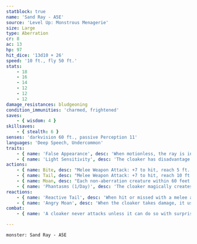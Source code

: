 ```yaml
---
statblock: true
name: 'Sand Ray - A5E'
source: 'Level Up: Monstrous Menagerie'
size: Large
type: Aberration
cr: 8
ac: 13
hp: 97
hit_dice: '13d10 + 26'
speed: '10 ft., fly 50 ft.'
stats:
    - 18
    - 16
    - 14
    - 12
    - 12
    - 12
damage_resistances: bludgeoning
condition_immunities: 'charmed, frightened'
saves:
    - { wisdom: 4 }
skillsaves:
    - { stealth: 6 }
senses: 'darkvision 60 ft., passive Perception 11'
languages: 'Deep Speech, Undercommon'
traits:
    - { name: 'False Appearance', desc: 'When motionless, the ray is indistinguishable from a patch of sand.' }
    - { name: 'Light Sensitivity', desc: 'The cloaker has disadvantage on attack rolls and Perception checks while in bright light.' }
actions:
    - { name: Bite, desc: "Melee Weapon Attack: +7 to hit, reach 5 ft., one creature. Hit: 11 (2d6 + 4) piercing damage, and the target is grappled (escape DC 15). If the cloaker has advantage against the target, the cloaker attaches to the target's head, and the target is blinded and suffocating. Until this grapple ends, the cloaker automatically hits the grappled creature with this attack. When the cloaker is dealt damage while grappling, it takes half the damage (rounded down) and the other half is dealt to the grappled target. The cloaker can have only one creature grappled at once." }
    - { name: Tail, desc: "Melee Weapon Attack: +7 to hit, reach 10 ft., one creature. Hit: 7 (1d6 + 4) slashing damage plus 3 (1d6) poison damage, and the creature makes a DC 13 Constitution saving throw. On a failure, it is poisoned until the end of the cloaker's next turn." }
    - { name: Moan, desc: "Each non-aberration creature within 60 feet that can hear its moan makes a DC 13 Wisdom saving throw. On a failure, it is frightened until the end of the cloaker's next turn. When a creature succeeds on this saving throw, it becomes immune to the cloaker's moan for 24 hours." }
    - { name: 'Phantasms (1/Day)', desc: 'The cloaker magically creates flickering illusions of itself in its space. Attacks on it have disadvantage. This effect ends after 1 minute, when the cloaker enters an area of bright light, or when it successfully grapples a creature.' }
reactions:
    - { name: 'Reactive Tail', desc: 'When hit or missed with a melee attack, the cloaker makes a tail attack against the attacker.' }
    - { name: 'Angry Moan', desc: 'When the cloaker takes damage, it uses Moan.' }
combat:
    - { name: 'A cloaker never attacks unless it can do so with surprise', desc: 'It either masquerades as a cloth item or uses Phantasms and lurks in the darkness or overhead. When it attacks, it bites. The first time it is attacked each turn, it uses Reactive Tail or Angry Moan. The cloaker flees if reduced to 20 hit points or fewer, if a creature escapes its grapple, or when in bright light. While fleeing, it uses its reactions to slow pursuit. A cloaker forced to flee often returns to stalk its foes, waiting for an opportune time to strike again.' }

---
```

```statblock
monster: Sand Ray - A5E
```
